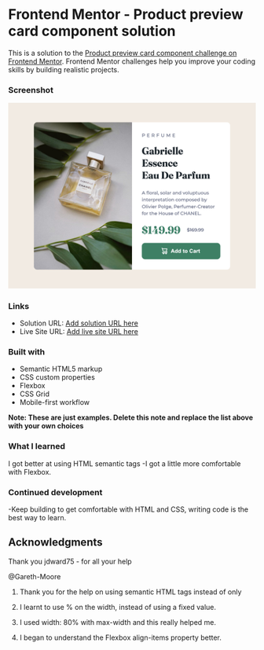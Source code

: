 # Frontend Mentor - Product preview card component solution

This is a solution to the [Product preview card component challenge on Frontend Mentor](https://www.frontendmentor.io/challenges/product-preview-card-component-GO7UmttRfa). Frontend Mentor challenges help you improve your coding skills by building realistic projects.

### Screenshot

![](./screenshot.jpg)

### Links

- Solution URL: [Add solution URL here](https://your-solution-url.com)
- Live Site URL: [Add live site URL here](https://your-live-site-url.com)

### Built with

- Semantic HTML5 markup
- CSS custom properties
- Flexbox
- CSS Grid
- Mobile-first workflow

**Note: These are just examples. Delete this note and replace the list above with your own choices**

### What I learned

I got better at using HTML semantic tags
-I got a little more comfortable with Flexbox.

### Continued development

-Keep building to get comfortable with HTML and CSS, writing code is the best way to learn.

## Acknowledgments

Thank you jdward75 - for all your help

@Gareth-Moore

1. Thank you for the help on using semantic HTML tags instead of only <div></div>

2. I learnt to use % on the width, instead of using a fixed value.

3. I used width: 80% with max-width and this really helped me.

4. I began to understand the Flexbox align-items property better.
